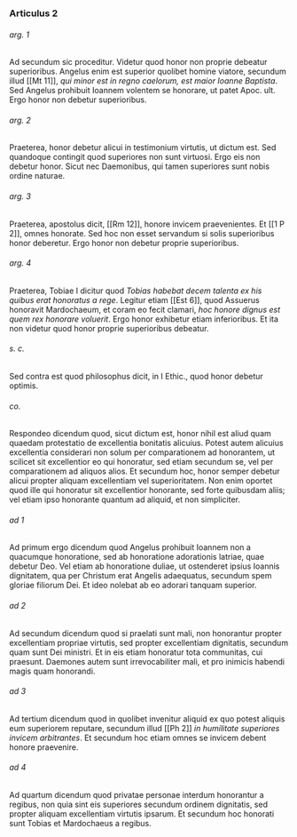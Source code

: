 ### Articulus 2

###### arg. 1
Ad secundum sic proceditur. Videtur quod honor non proprie debeatur superioribus. Angelus enim est superior quolibet homine viatore, secundum illud [[Mt 11]], *qui minor est in regno caelorum, est maior Ioanne Baptista*. Sed Angelus prohibuit Ioannem volentem se honorare, ut patet Apoc. ult. Ergo honor non debetur superioribus.

###### arg. 2
Praeterea, honor debetur alicui in testimonium virtutis, ut dictum est. Sed quandoque contingit quod superiores non sunt virtuosi. Ergo eis non debetur honor. Sicut nec Daemonibus, qui tamen superiores sunt nobis ordine naturae.

###### arg. 3
Praeterea, apostolus dicit, [[Rm 12]], honore invicem praevenientes. Et [[1 P 2]], omnes honorate. Sed hoc non esset servandum si solis superioribus honor deberetur. Ergo honor non debetur proprie superioribus.

###### arg. 4
Praeterea, Tobiae I dicitur quod *Tobias habebat decem talenta ex his quibus erat honoratus a rege*. Legitur etiam [[Est 6]], quod Assuerus honoravit Mardochaeum, et coram eo fecit clamari, *hoc honore dignus est quem rex honorare voluerit*. Ergo honor exhibetur etiam inferioribus. Et ita non videtur quod honor proprie superioribus debeatur.

###### s. c.
Sed contra est quod philosophus dicit, in I Ethic., quod honor debetur optimis.

###### co.
Respondeo dicendum quod, sicut dictum est, honor nihil est aliud quam quaedam protestatio de excellentia bonitatis alicuius. Potest autem alicuius excellentia considerari non solum per comparationem ad honorantem, ut scilicet sit excellentior eo qui honoratur, sed etiam secundum se, vel per comparationem ad aliquos alios. Et secundum hoc, honor semper debetur alicui propter aliquam excellentiam vel superioritatem. Non enim oportet quod ille qui honoratur sit excellentior honorante, sed forte quibusdam aliis; vel etiam ipso honorante quantum ad aliquid, et non simpliciter.

###### ad 1
Ad primum ergo dicendum quod Angelus prohibuit Ioannem non a quacumque honoratione, sed ab honoratione adorationis latriae, quae debetur Deo. Vel etiam ab honoratione duliae, ut ostenderet ipsius Ioannis dignitatem, qua per Christum erat Angelis adaequatus, secundum spem gloriae filiorum Dei. Et ideo nolebat ab eo adorari tanquam superior.

###### ad 2
Ad secundum dicendum quod si praelati sunt mali, non honorantur propter excellentiam propriae virtutis, sed propter excellentiam dignitatis, secundum quam sunt Dei ministri. Et in eis etiam honoratur tota communitas, cui praesunt. Daemones autem sunt irrevocabiliter mali, et pro inimicis habendi magis quam honorandi.

###### ad 3
Ad tertium dicendum quod in quolibet invenitur aliquid ex quo potest aliquis eum superiorem reputare, secundum illud [[Ph 2]] *in humilitate superiores invicem arbitrantes*. Et secundum hoc etiam omnes se invicem debent honore praevenire.

###### ad 4
Ad quartum dicendum quod privatae personae interdum honorantur a regibus, non quia sint eis superiores secundum ordinem dignitatis, sed propter aliquam excellentiam virtutis ipsarum. Et secundum hoc honorati sunt Tobias et Mardochaeus a regibus.

